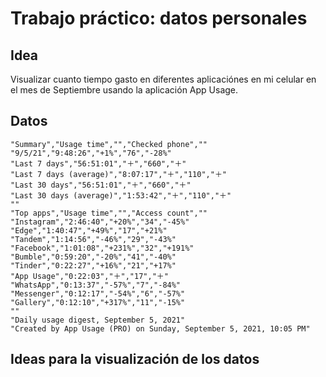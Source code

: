 # Trabajo práctico: datos personales

## Idea
Visualizar cuanto tiempo gasto en diferentes aplicaciónes en mi celular en el mes de Septiembre usando la aplicación App Usage.

## Datos

```csv
"Summary","Usage time","","Checked phone",""
"9/5/21","9:48:26","+1%","76","-28%"
"Last 7 days","56:51:01","＋","660","＋"
"Last 7 days (average)","8:07:17","＋","110","＋"
"Last 30 days","56:51:01","＋","660","＋"
"Last 30 days (average)","1:53:42","＋","110","＋"
""
"Top apps","Usage time","","Access count",""
"Instagram","2:46:40","+20%","34","-45%"
"Edge","1:40:47","+49%","17","+21%"
"Tandem","1:14:56","-46%","29","-43%"
"Facebook","1:01:08","+231%","32","+191%"
"Bumble","0:59:20","-20%","41","-40%"
"Tinder","0:22:27","+16%","21","+17%"
"App Usage","0:22:03","＋","17","＋"
"WhatsApp","0:13:37","-57%","7","-84%"
"Messenger","0:12:17","-54%","6","-57%"
"Gallery","0:12:10","+317%","11","-15%"
""
"Daily usage digest, September 5, 2021"
"Created by App Usage (PRO) on Sunday, September 5, 2021, 10:05 PM"
```

## Ideas para la visualización de los datos
